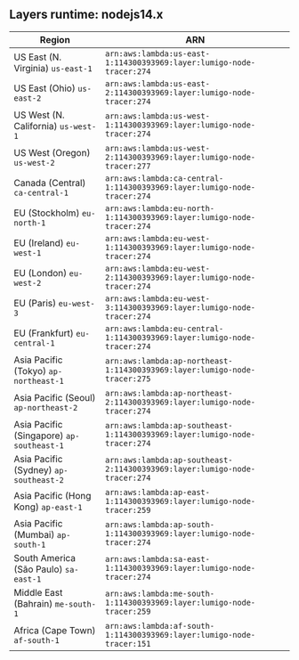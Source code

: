Layers runtime: nodejs14.x
----
| Region | ARN |
| --- | --- |
|US East (N. Virginia)  `us-east-1`|`arn:aws:lambda:us-east-1:114300393969:layer:lumigo-node-tracer:274`|
|US East (Ohio)  `us-east-2`|`arn:aws:lambda:us-east-2:114300393969:layer:lumigo-node-tracer:274`|
|US West (N. California)  `us-west-1`|`arn:aws:lambda:us-west-1:114300393969:layer:lumigo-node-tracer:274`|
|US West (Oregon)  `us-west-2`|`arn:aws:lambda:us-west-2:114300393969:layer:lumigo-node-tracer:277`|
|Canada (Central)  `ca-central-1`|`arn:aws:lambda:ca-central-1:114300393969:layer:lumigo-node-tracer:274`|
|EU (Stockholm)  `eu-north-1`|`arn:aws:lambda:eu-north-1:114300393969:layer:lumigo-node-tracer:274`|
|EU (Ireland)  `eu-west-1`|`arn:aws:lambda:eu-west-1:114300393969:layer:lumigo-node-tracer:274`|
|EU (London)  `eu-west-2`|`arn:aws:lambda:eu-west-2:114300393969:layer:lumigo-node-tracer:274`|
|EU (Paris)  `eu-west-3`|`arn:aws:lambda:eu-west-3:114300393969:layer:lumigo-node-tracer:274`|
|EU (Frankfurt)  `eu-central-1`|`arn:aws:lambda:eu-central-1:114300393969:layer:lumigo-node-tracer:274`|
|Asia Pacific (Tokyo)  `ap-northeast-1`|`arn:aws:lambda:ap-northeast-1:114300393969:layer:lumigo-node-tracer:275`|
|Asia Pacific (Seoul)  `ap-northeast-2`|`arn:aws:lambda:ap-northeast-2:114300393969:layer:lumigo-node-tracer:274`|
|Asia Pacific (Singapore)  `ap-southeast-1`|`arn:aws:lambda:ap-southeast-1:114300393969:layer:lumigo-node-tracer:274`|
|Asia Pacific (Sydney)  `ap-southeast-2`|`arn:aws:lambda:ap-southeast-2:114300393969:layer:lumigo-node-tracer:274`|
|Asia Pacific (Hong Kong)  `ap-east-1`|`arn:aws:lambda:ap-east-1:114300393969:layer:lumigo-node-tracer:259`|
|Asia Pacific (Mumbai)  `ap-south-1`|`arn:aws:lambda:ap-south-1:114300393969:layer:lumigo-node-tracer:274`|
|South America (São Paulo)  `sa-east-1`|`arn:aws:lambda:sa-east-1:114300393969:layer:lumigo-node-tracer:274`|
|Middle East (Bahrain)  `me-south-1`|`arn:aws:lambda:me-south-1:114300393969:layer:lumigo-node-tracer:259`|
|Africa (Cape Town)  `af-south-1`|`arn:aws:lambda:af-south-1:114300393969:layer:lumigo-node-tracer:151`|
